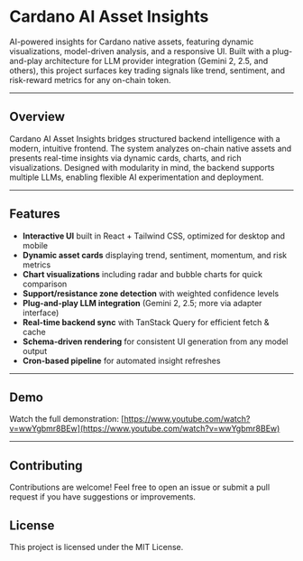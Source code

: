 # Cardano AI Asset Insights

AI-powered insights for Cardano native assets, featuring dynamic visualizations, model-driven analysis, and a responsive UI. Built with a plug-and-play architecture for LLM provider integration (Gemini 2, 2.5, and others), this project surfaces key trading signals like trend, sentiment, and risk-reward metrics for any on-chain token.

---

## Overview

Cardano AI Asset Insights bridges structured backend intelligence with a modern, intuitive frontend. The system analyzes on-chain native assets and presents real-time insights via dynamic cards, charts, and rich visualizations. Designed with modularity in mind, the backend supports multiple LLMs, enabling flexible AI experimentation and deployment.

---

## Features

- **Interactive UI** built in React + Tailwind CSS, optimized for desktop and mobile
- **Dynamic asset cards** displaying trend, sentiment, momentum, and risk metrics
- **Chart visualizations** including radar and bubble charts for quick comparison
- **Support/resistance zone detection** with weighted confidence levels
- **Plug-and-play LLM integration** (Gemini 2, 2.5; more via adapter interface)
- **Real-time backend sync** with TanStack Query for efficient fetch & cache
- **Schema-driven rendering** for consistent UI generation from any model output
- **Cron-based pipeline** for automated insight refreshes

---

## Demo

Watch the full demonstration:
[https://www.youtube.com/watch?v=wwYgbmr8BEw](https://www.youtube.com/watch?v=wwYgbmr8BEw)

---

## Contributing

Contributions are welcome! Feel free to open an issue or submit a pull request if you have suggestions or improvements.

## License

This project is licensed under the MIT License.
